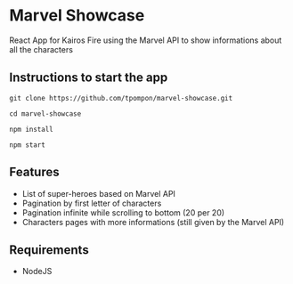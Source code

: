 # Marvel Showcase

React App for Kairos Fire using the Marvel API to show informations about all the characters

## Instructions to start the app

`git clone https://github.com/tpompon/marvel-showcase.git`

`cd marvel-showcase`

`npm install`

`npm start`

## Features

- List of super-heroes based on Marvel API
- Pagination by first letter of characters
- Pagination infinite while scrolling to bottom (20 per 20)
- Characters pages with more informations (still given by the Marvel API)

## Requirements

- NodeJS
